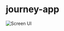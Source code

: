 # journey-app



![Screen UI](https://user-images.githubusercontent.com/73185436/210273695-5e2c1bb3-a825-4233-a0ba-cb905e31fb50.png)


